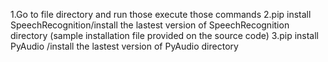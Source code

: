 1.Go to file directory and run those execute those commands
2.pip install SpeechRecognition/install the lastest version of SpeechRecognition directory (sample installation file provided on the source code)
3.pip install PyAudio /install the lastest version of PyAudio directory
